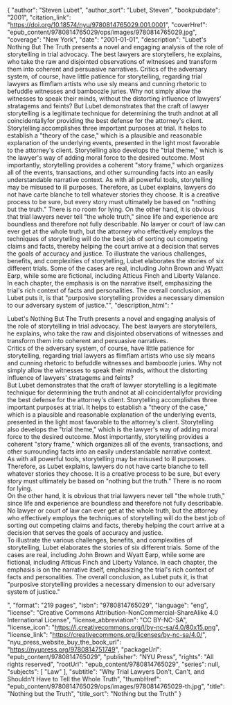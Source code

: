 {
  "author": "Steven Lubet",
  "author_sort": "Lubet, Steven",
  "bookpubdate": "2001",
  "citation_link": "https://doi.org/10.18574/nyu/9780814765029.001.0001",
  "coverHref": "epub_content/9780814765029/ops/images/9780814765029.jpg",
  "coverage": "New York",
  "date": "2001-01-01",
  "description": "Lubet's Nothing But The Truth presents a novel and engaging analysis of the role of storytelling in trial advocacy. The best lawyers are storytellers, he explains, who take the raw and disjointed observations of witnesses and transform them into coherent and persuasive narratives. Critics of the adversary system, of course, have little patience for storytelling, regarding trial lawyers as flimflam artists who use sly means and cunning rhetoric to befuddle witnesses and bamboozle juries. Why not simply allow the witnesses to speak their minds, without the distorting influence of lawyers' stratagems and feints? But Lubet demonstrates that the craft of lawyer storytelling is a legitimate technique for determining the truth andnot at all coincidentallyfor providing the best defense for the attorney's client. Storytelling accomplishes three important purposes at trial. It helps to establish a \"theory of the case,\" which is a plausible and reasonable explanation of the underlying events, presented in the light most favorable to the attorney's client. Storytelling also develops the \"trial theme,\" which is the lawyer's way of adding moral force to the desired outcome. Most importantly, storytelling provides a coherent \"story frame,\" which organizes all of the events, transactions, and other surrounding facts into an easily understandable narrative context. As with all powerful tools, storytelling may be misused to ill purposes. Therefore, as Lubet explains, lawyers do not have carte blanche to tell whatever stories they choose. It is a creative process to be sure, but every story must ultimately be based on \"nothing but the truth.\" There is no room for lying. On the other hand, it is obvious that trial lawyers never tell \"the whole truth,\" since life and experience are boundless and therefore not fully describable. No lawyer or court of law can ever get at the whole truth, but the attorney who effectively employs the techniques of storytelling will do the best job of sorting out competing claims and facts, thereby helping the court arrive at a decision that serves the goals of accuracy and justice. To illustrate the various challenges, benefits, and complexities of storytelling, Lubet elaborates the stories of six different trials. Some of the cases are real, including John Brown and Wyatt Earp, while some are fictional, including Atticus Finch and Liberty Valance. In each chapter, the emphasis is on the narrative itself, emphasizing the trial's rich context of facts and personalities. The overall conclusion, as Lubet puts it, is that \"purposive storytelling provides a necessary dimension to our adversary system of justice.\"",
  "description_html": "<p>Lubet's Nothing But The Truth presents a novel and engaging analysis of the role of storytelling in trial advocacy. The best lawyers are storytellers, he explains, who take the raw and disjointed observations of witnesses and transform them into coherent and persuasive narratives.<br> Critics of the adversary system, of course, have little patience for storytelling, regarding trial lawyers as flimflam artists who use sly means and cunning rhetoric to befuddle witnesses and bamboozle juries. Why not simply allow the witnesses to speak their minds, without the distorting influence of lawyers' stratagems and feints?<br> But Lubet demonstrates that the craft of lawyer storytelling is a legitimate technique for determining the truth andnot at all coincidentallyfor providing the best defense for the attorney's client. Storytelling accomplishes three important purposes at trial. It helps to establish a \"theory of the case,\" which is a plausible and reasonable explanation of the underlying events, presented in the light most favorable to the attorney's client. Storytelling also develops the \"trial theme,\" which is the lawyer's way of adding moral force to the desired outcome. Most importantly, storytelling provides a coherent \"story frame,\" which organizes all of the events, transactions, and other surrounding facts into an easily understandable narrative context.<br> As with all powerful tools, storytelling may be misused to ill purposes. Therefore, as Lubet explains, lawyers do not have carte blanche to tell whatever stories they choose. It is a creative process to be sure, but every story must ultimately be based on \"nothing but the truth.\" There is no room for lying.<br> On the other hand, it is obvious that trial lawyers never tell \"the whole truth,\" since life and experience are boundless and therefore not fully describable. No lawyer or court of law can ever get at the whole truth, but the attorney who effectively employs the techniques of storytelling will do the best job of sorting out competing claims and facts, thereby helping the court arrive at a decision that serves the goals of accuracy and justice.<br> To illustrate the various challenges, benefits, and complexities of storytelling, Lubet elaborates the stories of six different trials. Some of the cases are real, including John Brown and Wyatt Earp, while some are fictional, including Atticus Finch and Liberty Valance. In each chapter, the emphasis is on the narrative itself, emphasizing the trial's rich context of facts and personalities. The overall conclusion, as Lubet puts it, is that \"purposive storytelling provides a necessary dimension to our adversary system of justice.\"</p>",
  "format": "219 pages",
  "isbn": "9780814765029",
  "language": "eng",
  "license": "Creative Commons Attribution-NonCommercial-ShareAlike 4.0 International License",
  "license_abbreviation": "CC BY-NC-SA",
  "license_icon": "https://i.creativecommons.org/l/by-nc-sa/4.0/80x15.png",
  "license_link": "https://creativecommons.org/licenses/by-nc-sa/4.0/",
  "nyu_press_website_buy_the_book_url": "https://nyupress.org/9780814751749",
  "packageUrl": "epub_content/9780814765029",
  "publisher": "NYU Press",
  "rights": "All rights reserved",
  "rootUrl": "epub_content/9780814765029",
  "series": null,
  "subjects": [
    "Law"
  ],
  "subtitle": "Why Trial Lawyers Don't, Can't, and Shouldn't Have to Tell the Whole Truth",
  "thumbHref": "epub_content/9780814765029/ops/images/9780814765029-th.jpg",
  "title": "Nothing but the Truth",
  "title_sort": "Nothing but the Truth"
}
